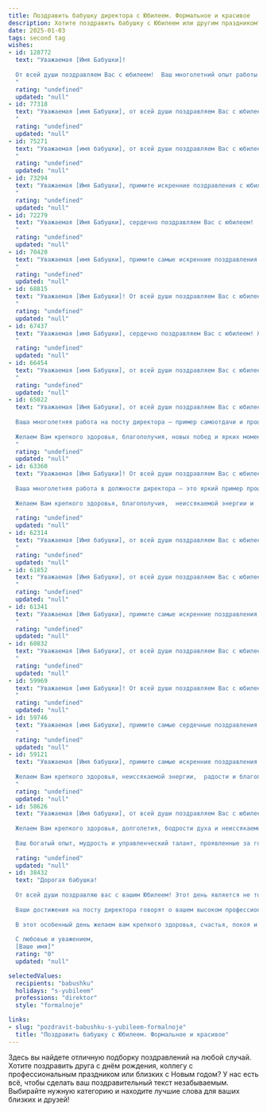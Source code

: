 ```yaml
---
title: Поздравить бабушку директора с Юбилеем. Формальное и красивое
description: Хотите поздравить бабушку с Юбилеем или другим праздником? Наш ИИ создаст незабываемое поздравление, а вы обязательно выделитесь среди других.  
date: 2025-01-03
tags: second tag
wishes:
- id: 128772
  text: "Уважаемая [Имя Бабушки]!
  
  От всей души поздравляем Вас с юбилеем!  Ваш многолетний опыт работы директором,  профессионализм и преданность делу вызывают глубокое уважение.  Желаем Вам крепкого здоровья, неиссякаемой энергии,  радости и благополучия в  семейной жизни,  окружения любящих людей и  многих светлых  лет, наполненных счастьем и  успехом.
  "
  rating: "undefined"
  updated: "null"
- id: 77318
  text: "Уважаемая [имя Бабушки], от всей души поздравляем Вас с юбилеем!  Ваша многолетняя работа в роли директора – пример профессионализма, мудрости и энтузиазма. Желаем Вам крепкого здоровья, благополучия, радости и новых успехов в жизни! Пусть каждый день будет наполнен счастьем и любовью близких!
  "
  rating: "undefined"
  updated: "null"
- id: 75271
  text: "Уважаемая [имя бабушки], от всей души поздравляем Вас с юбилеем!  Желаем Вам крепкого здоровья, долгих лет жизни, семейного благополучия и неиссякаемой энергии. Ваша мудрость, опыт и  непоколебимый оптимизм вдохновляют нас, а ваши управленческие таланты, проявленные на посту директора, вызывают глубокое уважение. Пусть каждый день приносит Вам радость, а жизнь будет наполнена счастьем, любовью и успехами!
  "
  rating: "undefined"
  updated: "null"
- id: 73294
  text: "Уважаемая [Имя Бабушки], примите искренние поздравления с юбилеем!  Ваша  непоколебимая  мудрость,  огромный  опыт  и  незаурядные  качества  директора   вдохновляли  многих  и  оставили  неизгладимый  след  в истории.   Желаем Вам крепкого здоровья,  неугасаемого  оптимизма  и  долголетия.
  "
  rating: "undefined"
  updated: "null"
- id: 72279
  text: "Уважаемая [Имя Бабушки], сердечно поздравляем Вас с юбилеем!  Желаем Вам крепкого здоровья, неиссякаемой энергии, благополучия и  радости.  Пусть Ваш богатый опыт и мудрость   всегда  остаются  Вашим  надежным  спутником. С  уважением  и  искренними  пожеланиями  счастья!
  "
  rating: "undefined"
  updated: "null"
- id: 70420
  text: "Уважаемая [имя Бабушки], примите самые искренние поздравления с юбилеем!  Ваша жизнь, богатая опытом и достижениями,  является примером мудрости,  остроумия и  преданности своему делу. За долгие годы работы на посту директора Вы проявили себя как  замечательный руководитель и  великолепный профессионал. Желаем Вам крепкого здоровья,  благополучия и  многих лет  радости,  мира и  счастья!
  "
  rating: "undefined"
  updated: "null"
- id: 68815
  text: "Уважаемая [Имя Бабушки]! От всей души поздравляем Вас с юбилеем!  Ваша  мудрость,  опыт  и  неиссякаемая  энергия  вдохновляют  нас.  Желаем  Вам  крепкого  здоровья,  счастья,  радости  и  благополучия  на  многие  годы!
  "
  rating: "undefined"
  updated: "null"
- id: 67437
  text: "Уважаемая [имя Бабушки], сердечно поздравляем Вас с юбилеем! Желаем Вам крепкого здоровья, бодрости духа, душевного спокойствия и благополучия. Пусть каждый день дарит Вам радость и приятные моменты. Ваши яркие профессиональные достижения, как директора, заслуживают глубокого уважения и восхищения. Желаем Вам в дальнейшем успехов и новых побед!
  "
  rating: "undefined"
  updated: "null"
- id: 66454
  text: "Уважаемая [имя Бабушки], от всей души поздравляем Вас с юбилеем!  Желаем Вам крепкого здоровья, бодрости духа и долгих лет жизни, наполненных радостью, заботой и любовью близких.  Ваш богатый опыт работы в качестве директора всегда служил примером для многих, а Ваш профессионализм и мудрость - вдохновляли.  Пусть этот юбилей станет для Вас началом новой главы, полной новых свершений и счастья!
  "
  rating: "undefined"
  updated: "null"
- id: 65022
  text: "Уважаемая [Имя Бабушки], от всей души поздравляем Вас с юбилеем!
  
  Ваша многолетняя работа на посту директора — пример самоотдачи и профессионализма. Вы внесли неоценимый вклад в развитие [Название организации/отрасли], и  Ваша мудрость и опыт всегда будут служить примером для всех, кто Вас знает.
  
  Желаем Вам крепкого здоровья, благополучия, новых побед и ярких моментов в жизни!
  "
  rating: "undefined"
  updated: "null"
- id: 63360
  text: "Уважаемая [Имя Бабушки]! От всей души поздравляем Вас с юбилеем!
  
  Ваша многолетняя работа в должности директора – это яркий пример профессионализма, мудрости и таланта.  Мы восхищаемся Вашими достижениями, Вашим опытом и преданностью делу.
  
  Желаем Вам крепкого здоровья, благополучия,  неиссякаемой энергии и  радости в каждом дне! Пусть жизнь будет полна ярких моментов, а все желания исполнятся!
  "
  rating: "undefined"
  updated: "null"
- id: 62314
  text: "Уважаемая [Имя бабушки], от всей души поздравляем Вас с юбилеем! Желаем Вам крепкого здоровья,  неиссякаемой энергии,  окружения любящих людей и  многих счастливых лет!  Ваш богатый опыт и мудрость  всегда будут  ценным  напутствием  для  всех  нас.  С Днем рождения!
  "
  rating: "undefined"
  updated: "null"
- id: 61852
  text: "Уважаемая [Имя Бабушки], от всей души поздравляем Вас с юбилеем! Желаем Вам крепкого здоровья, неиссякаемой энергии, оптимизма и радости в каждом дне. Пусть каждый миг будет наполнен теплом, любовью и заботой близких. Ваша мудрость, опыт и профессионализм как директора всегда были примером для нас.  С днем рождения!
  "
  rating: "undefined"
  updated: "null"
- id: 61341
  text: "Уважаемая [Имя Бабушки], примите самые искренние поздравления с юбилеем! В этот день хочется выразить глубокую благодарность за Ваш многолетний труд и самоотдачу на посту директора. Благодаря Вашему профессионализму, мудрости и умению создавать комфортные условия, [Организация] стала по-настоящему успешной. Желаем Вам крепкого здоровья, неиссякаемой энергии, вдохновения и новых свершений! Пусть каждый день будет наполнен радостью, любовью и теплом. С юбилеем!
  "
  rating: "undefined"
  updated: "null"
- id: 60832
  text: "Уважаемая [Имя Бабушки], от всей души поздравляем Вас с юбилеем!  Долгие годы Вы с честью и достоинством руководили,  Ваши профессиональные качества и мудрость всегда были примером для всех сотрудников. Желаем Вам крепкого здоровья,  неиссякаемой энергии и  всего самого наилучшего!
  "
  rating: "undefined"
  updated: "null"
- id: 59969
  text: "Уважаемая [имя Бабушки]! От всей души поздравляем Вас с юбилеем! Желаем Вам крепкого здоровья, неиссякаемой энергии, благополучия и долгих лет жизни. Пусть Ваша мудрость и опыт всегда будут востребованы.  Особую благодарность выражаем Вам за Вашу многолетнюю плодотворную работу на посту директора.  Ваш профессионализм и преданность делу вдохновляют нас на новые свершения.  Счастья Вам, уважаемая [имя Бабушки]!
  "
  rating: "undefined"
  updated: "null"
- id: 59746
  text: "Уважаемая [имя Бабушки], примите самые сердечные поздравления с юбилейным днем рождения! В этот день хочется выразить Вам глубокую благодарность за Ваш титанический труд и блестящие достижения на посту директора. Ваше лидерство, мудрость и профессионализм всегда служили примером для всех, кто Вас знает. Желаем Вам крепкого здоровья, неиссякаемой энергии, благополучия и долгих лет жизни, наполненных радостью и любовью!
  "
  rating: "undefined"
  updated: "null"
- id: 59121
  text: "Уважаемая [Имя бабушки], примите самые искренние поздравления с юбилеем! Ваша яркая и многогранная жизнь, полная профессиональных достижений и личного счастья, достойна глубокого уважения.
  
  Желаем Вам крепкого здоровья, неиссякаемой энергии,  радости и благополучия. Пусть каждый день приносит новые открытия, новые победы и новые поводы для улыбки!
  "
  rating: "undefined"
  updated: "null"
- id: 58626
  text: "Уважаемая [Имя бабушки], от всей души поздравляем Вас с юбилеем!
  
  Желаем Вам крепкого здоровья, долголетия, бодрости духа и неиссякаемой энергии. Пусть Ваша жизнь будет наполнена радостью, любовью близких и приятными моментами.
  
  Ваш богатый опыт, мудрость и управленческий талант, проявленные за годы работы директором, всегда служили примером для многих. Спасибо Вам за Ваш труд и вклад!
  "
  rating: "undefined"
  updated: "null"
- id: 38432
  text: "Дорогая бабушка!
  
  От всей души поздравляю вас с вашим Юбилеем! Этот день является не только важной вехой в вашей жизни, но и поводом для гордости и радости для всех нас. Вы оставили неизгладимый след в сердцах родных и близких, и ваша мудрость, сила и преданность служат для нас вдохновением.
  
  Ваши достижения на посту директора говорят о вашем высоком профессионализме и безграничном труде. Мы восхищаемся вашим умением вести и направлять, а также заботиться о каждом, кто оказывается рядом. Ваша энергия и жизненный опыт — это бесценный дар, который помогает нам идти вперед.
  
  В этот особенный день желаем вам крепкого здоровья, счастья, покоя и благополучия! Пусть каждый новый день приносит радость, новые впечатления и яркие моменты. Вы достойны всего самого лучшего и прекрасного.
  
  С любовью и уважением,
  [Ваше имя]"
  rating: "0"
  updated: "null"

selectedValues:
  recipients: "babushku"
  holidays: "s-yubileem"
  professions: "direktor"
  style: "formalnoje"

links:
- slug: "pozdravit-babushku-s-yubileem-formalnoje"
  title: "Поздравить бабушку с Юбилеем. Формальное и красивое"
---
```


Здесь вы найдете отличную подборку поздравлений на любой случай. 
Хотите поздравить друга с днём рождения, коллегу с профессиональным праздником или близких с Новым годом? У нас есть всё, чтобы сделать ваш поздравительный текст незабываемым. Выбирайте нужную категорию и находите лучшие слова для ваших близких и друзей!

